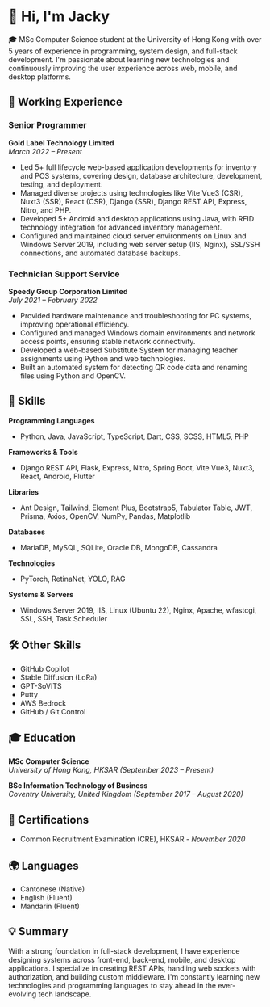 # 👋 Hi, I'm Jacky

🎓 MSc Computer Science student at the University of Hong Kong with over 5 years of experience in programming, system design, and full-stack development. I'm passionate about learning new technologies and continuously improving the user experience across web, mobile, and desktop platforms.

## 💼 Working Experience

### **Senior Programmer**  
**Gold Label Technology Limited**  
*March 2022 – Present*  
- Led 5+ full lifecycle web-based application developments for inventory and POS systems, covering design, database architecture, development, testing, and deployment.
- Managed diverse projects using technologies like Vite Vue3 (CSR), Nuxt3 (SSR), React (CSR), Django (SSR), Django REST API, Express, Nitro, and PHP.
- Developed 5+ Android and desktop applications using Java, with RFID technology integration for advanced inventory management.
- Configured and maintained cloud server environments on Linux and Windows Server 2019, including web server setup (IIS, Nginx), SSL/SSH connections, and automated database backups.

### **Technician Support Service**  
**Speedy Group Corporation Limited**  
*July 2021 – February 2022*  
- Provided hardware maintenance and troubleshooting for PC systems, improving operational efficiency.
- Configured and managed Windows domain environments and network access points, ensuring stable network connectivity.
- Developed a web-based Substitute System for managing teacher assignments using Python and web technologies.
- Built an automated system for detecting QR code data and renaming files using Python and OpenCV.

## 🔧 Skills

**Programming Languages**  
- Python, Java, JavaScript, TypeScript, Dart, CSS, SCSS, HTML5, PHP

**Frameworks & Tools**  
- Django REST API, Flask, Express, Nitro, Spring Boot, Vite Vue3, Nuxt3, React, Android, Flutter

**Libraries**  
- Ant Design, Tailwind, Element Plus, Bootstrap5, Tabulator Table, JWT, Prisma, Axios, OpenCV, NumPy, Pandas, Matplotlib

**Databases**  
- MariaDB, MySQL, SQLite, Oracle DB, MongoDB, Cassandra

**Technologies**  
- PyTorch, RetinaNet, YOLO, RAG

**Systems & Servers**  
- Windows Server 2019, IIS, Linux (Ubuntu 22), Nginx, Apache, wfastcgi, SSL, SSH, Task Scheduler

## 🛠 Other Skills

- GitHub Copilot
- Stable Diffusion (LoRa)
- GPT-SoVITS
- Putty
- AWS Bedrock
- GitHub / Git Control

## 🎓 Education

**MSc Computer Science**  
*University of Hong Kong, HKSAR (September 2023 – Present)*

**BSc Information Technology of Business**  
*Coventry University, United Kingdom (September 2017 – August 2020)*

## 📜 Certifications

- Common Recruitment Examination (CRE), HKSAR - *November 2020*

## 🌍 Languages

- Cantonese (Native)
- English (Fluent)
- Mandarin (Fluent)

## 💡 Summary

With a strong foundation in full-stack development, I have experience designing systems across front-end, back-end, mobile, and desktop applications. I specialize in creating REST APIs, handling web sockets with authorization, and building custom middleware. I'm constantly learning new technologies and programming languages to stay ahead in the ever-evolving tech landscape.

<!--
**wongyat88/wongyat88** is a ✨ _special_ ✨ repository because its `README.md` (this file) appears on your GitHub profile.

Here are some ideas to get you started:

- 🔭 I’m currently working on ...
- 🌱 I’m currently learning ...
- 👯 I’m looking to collaborate on ...
- 🤔 I’m looking for help with ...
- 💬 Ask me about ...
- 📫 How to reach me: ...
- 😄 Pronouns: ...
- ⚡ Fun fact: ...
-->
